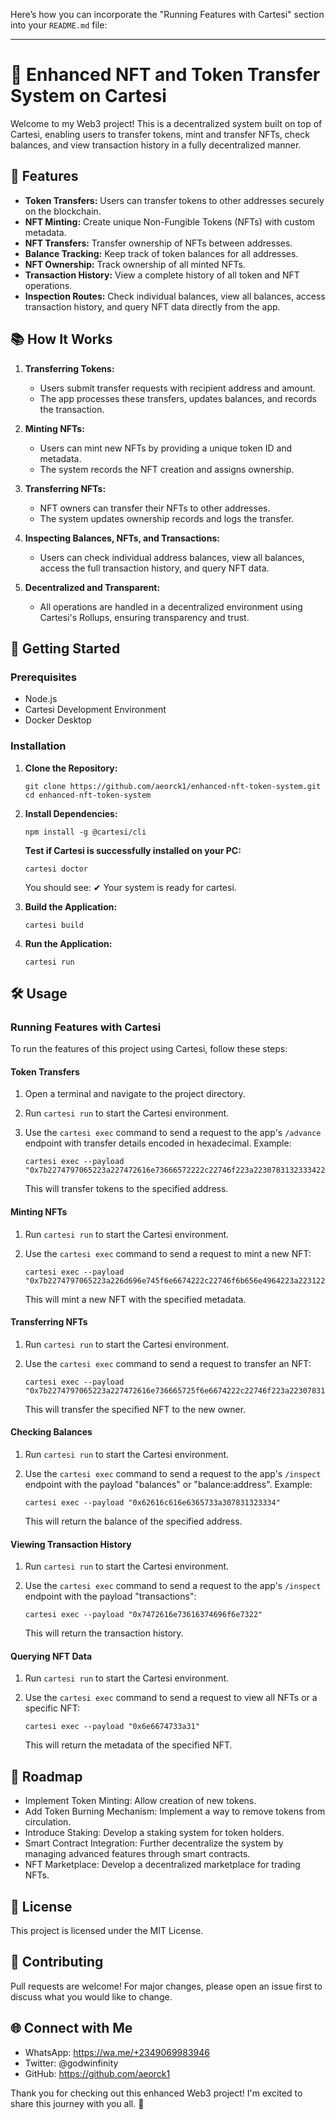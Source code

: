 Here’s how you can incorporate the "Running Features with Cartesi" section into your `README.md` file:

---

# 🚀 Enhanced NFT and Token Transfer System on Cartesi

Welcome to my Web3 project! This is a decentralized system built on top of Cartesi, enabling users to transfer tokens, mint and transfer NFTs, check balances, and view transaction history in a fully decentralized manner.

## 🌟 Features

- **Token Transfers:** Users can transfer tokens to other addresses securely on the blockchain.
- **NFT Minting:** Create unique Non-Fungible Tokens (NFTs) with custom metadata.
- **NFT Transfers:** Transfer ownership of NFTs between addresses.
- **Balance Tracking:** Keep track of token balances for all addresses.
- **NFT Ownership:** Track ownership of all minted NFTs.
- **Transaction History:** View a complete history of all token and NFT operations.
- **Inspection Routes:** Check individual balances, view all balances, access transaction history, and query NFT data directly from the app.

## 📚 How It Works

1. **Transferring Tokens:**
   - Users submit transfer requests with recipient address and amount.
   - The app processes these transfers, updates balances, and records the transaction.

2. **Minting NFTs:**
   - Users can mint new NFTs by providing a unique token ID and metadata.
   - The system records the NFT creation and assigns ownership.

3. **Transferring NFTs:**
   - NFT owners can transfer their NFTs to other addresses.
   - The system updates ownership records and logs the transfer.

4. **Inspecting Balances, NFTs, and Transactions:**
   - Users can check individual address balances, view all balances, access the full transaction history, and query NFT data.

5. **Decentralized and Transparent:**
   - All operations are handled in a decentralized environment using Cartesi's Rollups, ensuring transparency and trust.

## 🚀 Getting Started

### Prerequisites

- Node.js
- Cartesi Development Environment
- Docker Desktop

### Installation

1. **Clone the Repository:**

   ```
   git clone https://github.com/aeorck1/enhanced-nft-token-system.git
   cd enhanced-nft-token-system
   ```

2. **Install Dependencies:**

   ```
   npm install -g @cartesi/cli
   ```

   **Test if Cartesi is successfully installed on your PC:**

   ```
   cartesi doctor
   ```

   You should see: ✔ Your system is ready for cartesi.

3. **Build the Application:**

   ```
   cartesi build
   ```

4. **Run the Application:**

   ```
   cartesi run
   ```

## 🛠️ Usage

### Running Features with Cartesi

To run the features of this project using Cartesi, follow these steps:

#### Token Transfers

1. Open a terminal and navigate to the project directory.
2. Run `cartesi run` to start the Cartesi environment.
3. Use the `cartesi exec` command to send a request to the app's `/advance` endpoint with transfer details encoded in hexadecimal. Example:

   ```
   cartesi exec --payload "0x7b2274797065223a227472616e73666572222c22746f223a22307831323334222c22616d6f756e74223a3130307d"
   ```

   This will transfer tokens to the specified address.

#### Minting NFTs

1. Run `cartesi run` to start the Cartesi environment.
2. Use the `cartesi exec` command to send a request to mint a new NFT:

   ```
   cartesi exec --payload "0x7b2274797065223a226d696e745f6e6674222c22746f6b656e4964223a2231222c226d65746164617461223a7b226e616d65223a2245786368616e6765204e4654227d7d"
   ```

   This will mint a new NFT with the specified metadata.

#### Transferring NFTs

1. Run `cartesi run` to start the Cartesi environment.
2. Use the `cartesi exec` command to send a request to transfer an NFT:

   ```
   cartesi exec --payload "0x7b2274797065223a227472616e736665725f6e6674222c22746f223a22307831323334222c22746f6b656e4964223a2231227d"
   ```

   This will transfer the specified NFT to the new owner.

#### Checking Balances

1. Run `cartesi run` to start the Cartesi environment.
2. Use the `cartesi exec` command to send a request to the app's `/inspect` endpoint with the payload "balances" or "balance:address". Example:

   ```
   cartesi exec --payload "0x62616c616e6365733a307831323334"
   ```

   This will return the balance of the specified address.

#### Viewing Transaction History

1. Run `cartesi run` to start the Cartesi environment.
2. Use the `cartesi exec` command to send a request to the app's `/inspect` endpoint with the payload "transactions":

   ```
   cartesi exec --payload "0x7472616e73616374696f6e7322"
   ```

   This will return the transaction history.

#### Querying NFT Data

1. Run `cartesi run` to start the Cartesi environment.
2. Use the `cartesi exec` command to send a request to view all NFTs or a specific NFT:

   ```
   cartesi exec --payload "0x6e6674733a31"
   ```

   This will return the metadata of the specified NFT.

## 🎯 Roadmap

- Implement Token Minting: Allow creation of new tokens.
- Add Token Burning Mechanism: Implement a way to remove tokens from circulation.
- Introduce Staking: Develop a staking system for token holders.
- Smart Contract Integration: Further decentralize the system by managing advanced features through smart contracts.
- NFT Marketplace: Develop a decentralized marketplace for trading NFTs.

## 📄 License

This project is licensed under the MIT License.

## 📢 Contributing

Pull requests are welcome! For major changes, please open an issue first to discuss what you would like to change.

## 🌐 Connect with Me

- WhatsApp: https://wa.me/+2349069983946 
- Twitter: @godwinfinity
- GitHub: https://github.com/aeorck1

Thank you for checking out this enhanced Web3 project! I'm excited to share this journey with you all. 🚀

